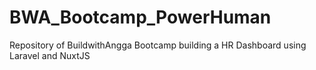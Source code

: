 # BWA_Bootcamp_PowerHuman
Repository of BuildwithAngga Bootcamp building a HR Dashboard using Laravel and NuxtJS
